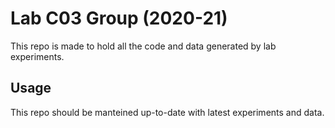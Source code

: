 # Lab C03 Group __(2020-21)__

This repo is made to hold all the code and data generated by lab experiments.

## Usage

This repo should be manteined up-to-date with latest experiments and data.


